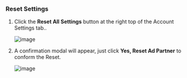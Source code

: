 ### Reset Settings

1. Click the **Reset All Settings** button at the right top of the Account Settings tab..

	![image](/_assets/img/ingredients/deep-linked-ads/reset-ad-settings/reset-ad-settings.png)

1. A confirmation modal will appear, just click **Yes, Reset Ad Partner** to conform the Reset.

	![image](/_assets/img/ingredients/deep-linked-ads/reset-ad-settings/reset-ad-settings_confirmation.png)
